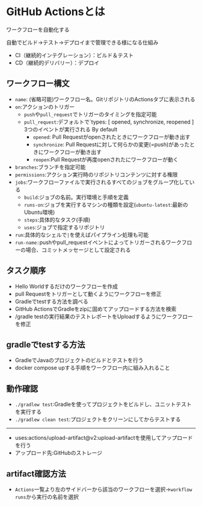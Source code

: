 # GitHub Actionsとは

ワークフローを自動化する

自動でビルド->テスト->デプロイまで管理できる様になる仕組み

- CI（継続的インテグレーション）：ビルド＆テスト
- CD（継続的デリバリー）：デプロイ

## ワークフロー構文

- `name`: (省略可能)ワークフロー名。GitリポジトリのActionsタブに表示される
- `on`:アクションのトリガー
    - `push`や`pull_request`でトリガーのタイミングを指定可能
    - `pull_request`:デフォルトで`types: [ opened, synchronize, reopened ] 3つのイベントが実行される By default
        - `opened`: Pull Requestがopenされたときにワークフローが動き出す
        - `synchronize`: Pull Requestに対して何らかの変更(=push)があったときにワークフローが動き出す
        - `reopen`:Pull Requestが再度openされたにワークフローが動く
- `branches`:ブランチを指定可能
- `permissions`:アクション実行時のリポジトリコンテンツに対する権限
- `jobs`:ワークフローファイルで実行されるすべてのジョブをグループ化している
    - `build`:ジョブの名前。実行環境と手順を定義
    - `runs-on`:ジョブを実行するマシンの種類を設定(`ubuntu-latest`:最新のUbuntu環境)
    - `steps`:具体的なタスク(手順)
    - `uses`:ジョブで指定するリポジトリ
- `run`:具体的なシェルで`|`を使えばパイプライン処理も可能
- `run-name:`pushやpull_requestイベントによってトリガーされるワークフローの場合、コミットメッセージとして設定される

## タスク順序

- Hello Worldするだけのワークフローを作成
- pull Requestをトリガーとして動くようにワークフローを修正
- Gradleでtestする方法を調べる
- GitHub ActionsでGradleをzipに固めてアップロードする方法を検索
- /gradle testの実行結果のテストレポートをUploadするようにワークフローを修正

## gradleでtestする方法

- GradleでJavaのプロジェクトのビルドとテストを行う
- docker compose upする手順をワークフロー内に組み入れること

## 動作確認

- `./gradlew test`:Gradleを使ってプロジェクトをビルドし、ユニットテストを実行する
- `./gradlew clean test`:プロジェクトをクリーンにしてからテストする

---

- uses:actions/upload-artifact@v2:upload-artifactを使用してアップロードを行う
- アップロード先:GitHubのストレージ

## artifact確認方法

- `Actions`一覧より左のサイドバーから該当のワークフローを選択->`workflow runs`から実行の名前を選択
